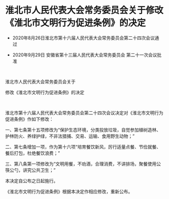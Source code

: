 # 淮北市人民代表大会常务委员会关于修改《淮北市文明行为促进条例》的决定

- 2020年8月26日淮北市第十六届人民代表大会常务委员会第二十四次会议通过

- 2020年9月29日
  安徽省第十三届人民代表大会常务委员会
  第二十一次会议批准

<!-- INFO END -->

​

淮北市人民代表大会常务委员会关于

修改《淮北市文明行为促进条例》的决定

​

淮北市第十六届人民代表大会常务委员会第二十四次会议决定对《淮北市文明行为促进条例》作如下修改：

一、第七条第十五项修改为“保护生态环境，分类投放垃圾，自觉参加植树造林、护林防火、养绿护绿，不非法猎捕、交易、运输、食用野生动物；”

二、第七条增加一项，作为第十六项“培育餐饮新风，厉行适量点餐、节俭就餐、餐后打包，杜绝餐饮浪费；”

三、第八条第一项修改为“文明用餐，不劝酒，合理消费，不讲排场，聚餐使用公筷公勺，讲究公共卫生；”

本决定自公布之日起施行。

《淮北市文明行为促进条例》根据本决定作相应修改，重新公布。
